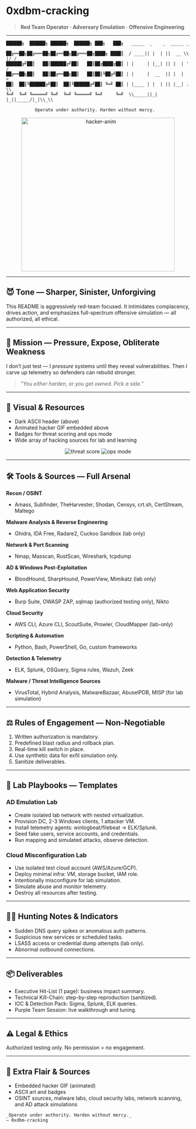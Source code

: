 # 0xdbm-cracking

> **Red Team Operator · Adversary Emulation · Offensive Engineering**

---

```
██████╗  ██████╗ ██████╗  ██████╗ ███╗   ███╗   _____  _    _  _____ _  __
██╔══██╗██╔═══██╗██╔══██╗██╔═══██╗████╗ ████║  / ____|| |  | ||  __ \\ |/ /
██████╔╝██║   ██║██████╔╝██║   ██║██╔████╔██║ | |     | |__| || |  | ' / 
██╔══██╗██║   ██║██╔══██╗██║   ██║██║╚██╔╝██║ | |     |  __  || |  |  <  
██║  ██║╚██████╔╝██║  ██║╚██████╔╝██║ ╚═╝ ██║ | |____ | |  | || |__| . \\ 
╚═╝  ╚═╝ ╚═════╝ ╚═╝  ╚═╝ ╚═════╝ ╚═╝     ╚═╝  \\_____||_|  |_||_____/|_|\\_\\

           Operate under authority. Harden without mercy.
```

<p align="center">
  <img src="https://media.giphy.com/media/l0Exk8EUzSLsrErEQ/giphy.gif" alt="hacker-anim" width="420" />
</p>

---

## 😈 Tone — Sharper, Sinister, Unforgiving

This README is aggressively red-team focused. It intimidates complacency, drives action, and emphasizes full-spectrum offensive simulation — all authorized, all ethical.

---

## 🎯 Mission — Pressure, Expose, Obliterate Weakness

I don’t just test — I *pressure* systems until they reveal vulnerabilities. Then I carve up telemetry so defenders can rebuild stronger.

> *"You either harden, or you get owned. Pick a side."*

---

## 🧯 Visual & Resources

* Dark ASCII header (above)
* Animated hacker GIF embedded above
* Badges for threat scoring and ops mode
* Wide array of hacking sources for lab and learning

<p align="center">
  <img src="https://img.shields.io/badge/threat--score-9.9-red?style=for-the-badge" alt="threat score" />
  <img src="https://img.shields.io/badge/ops--mode-RAPID--ASSAULT-black?style=for-the-badge" alt="ops mode" />
</p>

---

## 🛠️ Tools & Sources — Full Arsenal

**Recon / OSINT**

* Amass, Subfinder, TheHarvester, Shodan, Censys, crt.sh, CertStream, Maltego

**Malware Analysis & Reverse Engineering**

* Ghidra, IDA Free, Radare2, Cuckoo Sandbox (lab only)

**Network & Port Scanning**

* Nmap, Masscan, RustScan, Wireshark, tcpdump

**AD & Windows Post-Exploitation**

* BloodHound, SharpHound, PowerView, Mimikatz (lab only)

**Web Application Security**

* Burp Suite, OWASP ZAP, sqlmap (authorized testing only), Nikto

**Cloud Security**

* AWS CLI, Azure CLI, ScoutSuite, Prowler, CloudMapper (lab-only)

**Scripting & Automation**

* Python, Bash, PowerShell, Go, custom frameworks

**Detection & Telemetry**

* ELK, Splunk, OSQuery, Sigma rules, Wazuh, Zeek

**Malware / Threat Intelligence Sources**

* VirusTotal, Hybrid Analysis, MalwareBazaar, AbuseIPDB, MISP (for lab simulation)

---

## ⚖️ Rules of Engagement — Non-Negotiable

1. Written authorization is mandatory.
2. Predefined blast radius and rollback plan.
3. Real-time kill switch in place.
4. Use synthetic data for exfil simulation only.
5. Sanitize deliverables.

---

## 🧪 Lab Playbooks — Templates

### AD Emulation Lab

* Create isolated lab network with nested virtualization.
* Provision DC, 2-3 Windows clients, 1 attacker VM.
* Install telemetry agents: winlogbeat/filebeat → ELK/Splunk.
* Seed fake users, service accounts, and credentials.
* Run mapping and simulated attacks, observe detection.

### Cloud Misconfiguration Lab

* Use isolated test cloud account (AWS/Azure/GCP).
* Deploy minimal infra: VM, storage bucket, IAM role.
* Intentionally misconfigure for lab simulation.
* Simulate abuse and monitor telemetry.
* Destroy all resources after testing.

---

## 🕵️‍♂️ Hunting Notes & Indicators

* Sudden DNS query spikes or anomalous auth patterns.
* Suspicious new services or scheduled tasks.
* LSASS access or credential dump attempts (lab only).
* Abnormal outbound connections.

---

## 📦 Deliverables

* Executive Hit-List (1 page): business impact summary.
* Technical Kill-Chain: step-by-step reproduction (sanitized).
* IOC & Detection Pack: Sigma, Splunk, ELK queries.
* Purple Team Session: live walkthrough and tuning.

---

## ⚠️ Legal & Ethics

Authorized testing only. No permission = no engagement.

---

## 📣 Extra Flair & Sources

* Embedded hacker GIF (animated)
* ASCII art and badges
* OSINT sources, malware labs, cloud security labs, network scanning, and AD attack simulations

```
_Operate under authority. Harden without mercy._
— 0xdbm-cracking
```
